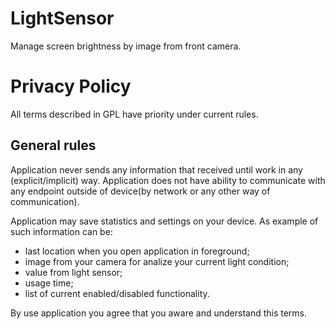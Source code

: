 # LightSensor

Manage screen brightness by image from front camera.

# Privacy Policy

All terms described in GPL have priority under current rules.

## General rules

Application never sends any information that received until work in any
(explicit/implicit) way. Application does not have ability to communicate
with any endpoint outside of device(by network or any other way of
communication).

Application may save statistics and settings on your device. As example of
such information can be:
* last location when you open application in foreground;
* image from your camera for analize your current light condition;
* value from light sensor;
* usage time;
* list of current enabled/disabled functionality.

By use application you agree that you aware and understand this terms.


